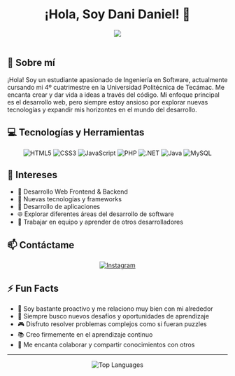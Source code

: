 <h1 align="center">¡Hola, Soy Dani Daniel! 👋</h1>

<div align="center">
  <img src="https://readme-typing-svg.herokuapp.com/?lines=Desarrollador+Web;EEstudiante+de+Ingeniería+en+Software&center=true&width=380&height=45">
</div>

<br>

## 🚀 Sobre mí

¡Hola! Soy un estudiante apasionado de Ingeniería en Software, actualmente cursando mi 4º cuatrimestre en la Universidad Politécnica de Tecámac. Me encanta crear y dar vida a ideas a través del código. Mi enfoque principal es el desarrollo web, pero siempre estoy ansioso por explorar nuevas tecnologías y expandir mis horizontes en el mundo del desarrollo.

## 💻 Tecnologías y Herramientas

<div align="center">

![HTML5](https://img.shields.io/badge/-HTML5-E34F26?style=for-the-badge&logo=html5&logoColor=white)
![CSS3](https://img.shields.io/badge/-CSS3-1572B6?style=for-the-badge&logo=css3)
![JavaScript](https://img.shields.io/badge/-JavaScript-F7DF1E?style=for-the-badge&logo=javascript&logoColor=black)
![PHP](https://img.shields.io/badge/-PHP-777BB4?style=for-the-badge&logo=php&logoColor=white)
![.NET](https://img.shields.io/badge/-.NET-512BD4?style=for-the-badge&logo=dotnet&logoColor=white)
![Java](https://img.shields.io/badge/-Java-007396?style=for-the-badge&logo=java&logoColor=white)
![MySQL](https://img.shields.io/badge/-MySQL-4479A1?style=for-the-badge&logo=mysql&logoColor=white)

</div>

## 🌟 Intereses

- 🎨 Desarrollo Web Frontend & Backend
- 🚀 Nuevas tecnologías y frameworks
- 📱 Desarrollo de aplicaciones
- 🌐 Explorar diferentes áreas del desarrollo de software
- 🤝 Trabajar en equipo y aprender de otros desarrolladores

## 📫 Contáctame

<div align="center">
  
[![Instagram](https://img.shields.io/badge/-Instagram-E4405F?style=for-the-badge&logo=instagram&logoColor=white)](https://instagram.com/a.eiou1410)

</div>

## ⚡ Fun Facts

- 🎯 Soy bastante proactivo y me relaciono muy bien con mi alrededor
- 🌱 Siempre busco nuevos desafíos y oportunidades de aprendizaje
- 🎮 Disfruto resolver problemas complejos como si fueran puzzles
- 📚 Creo firmemente en el aprendizaje continuo
- 🤝 Me encanta colaborar y compartir conocimientos con otros

---

<div align="center">
  <img src="https://github-readme-stats.vercel.app/api/top-langs/?username=Dani1410&layout=compact&theme=radical" alt="Top Languages">
</div>


